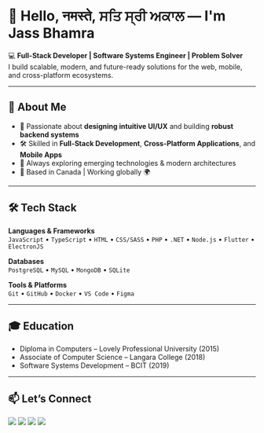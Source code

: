 # 👋 Hello, नमस्ते, ਸਤਿ ਸ੍ਰੀ ਅਕਾਲ — I'm Jass Bhamra  

💻 **Full-Stack Developer | Software Systems Engineer | Problem Solver**  
I build scalable, modern, and future-ready solutions for the web, mobile, and cross-platform ecosystems.  

---

## 🚀 About Me  
- 🎯 Passionate about **designing intuitive UI/UX** and building **robust backend systems**  
- 🛠 Skilled in **Full-Stack Development**, **Cross-Platform Applications**, and **Mobile Apps**  
- 🌱 Always exploring emerging technologies & modern architectures  
- 📍 Based in Canada | Working globally 🌍  

---

## 🛠 Tech Stack  
**Languages & Frameworks**  
`JavaScript` • `TypeScript` • `HTML` • `CSS/SASS` • `PHP` • `.NET` • `Node.js` • `Flutter` • `ElectronJS`  

**Databases**  
`PostgreSQL` • `MySQL` • `MongoDB` • `SQLite`  

**Tools & Platforms**  
`Git` • `GitHub` • `Docker` • `VS Code` • `Figma`  

---

## 🎓 Education  
- Diploma in Computers – Lovely Professional University (2015)  
- Associate of Computer Science – Langara College (2018)  
- Software Systems Development – BCIT (2019)  

---

## 📫 Let’s Connect  
<p align="left">
  <a href="mailto:bxamra@icloud.com"><img src="https://img.shields.io/badge/Email-icloud-blue?style=flat&logo=apple&logoColor=white"></a>
  <a href="https://github.com/bxamra"><img src="https://img.shields.io/badge/GitHub-bxamra-black?style=flat&logo=github"></a>
  <a href="https://linkedin.com/in/bxamra"><img src="https://img.shields.io/badge/LinkedIn-Jass_Bhamra-blue?style=flat&logo=linkedin"></a>
  <a href="https://instagram.com/bxamra"><img src="https://img.shields.io/badge/Instagram-bxamra-purple?style=flat&logo=instagram"></a>
</p>
